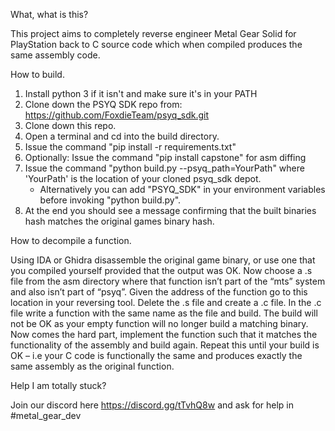 What, what is this?

This project aims to completely reverse engineer Metal Gear Solid for PlayStation back to C source code which when compiled produces the same assembly code.

How to build.

1.  Install python 3 if it isn't and make sure it's in your PATH
2.  Clone down the PSYQ SDK repo from: https://github.com/FoxdieTeam/psyq_sdk.git
3.  Clone down this repo.
4.  Open a terminal and cd into the build directory.
5.  Issue the command "pip install -r requirements.txt"
6.  Optionally: Issue the command "pip install capstone" for asm diffing
7.  Issue the command "python build.py --psyq_path=YourPath" where 'YourPath' is the location of your cloned psyq_sdk depot.
    - Alternatively you can add "PSYQ_SDK" in your environment variables before invoking "python build.py".
8.  At the end you should see a message confirming that the built binaries hash matches the original games binary hash.

How to decompile a function.

Using IDA or Ghidra disassemble the original game binary, or use one that you compiled yourself provided that the output was OK. Now choose a .s file from the asm directory where that function isn’t part of the “mts” system and also isn’t part of “psyq”.
Given the address of the function go to this location in your reversing tool. Delete the .s file and create a .c file. In the .c file write a function with the same name as the file and build. The build will not be OK as your empty function will no longer build a matching binary.
Now comes the hard part, implement the function such that it matches the functionality of the assembly and build again. Repeat this until your build is OK – i.e your C code is functionally the same and produces exactly the same assembly as the original function.

Help I am totally stuck?

Join our discord here https://discord.gg/tTvhQ8w and ask for help in #metal_gear_dev

